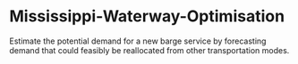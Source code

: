 # Mississippi-Waterway-Optimisation
Estimate the potential demand for a new barge service by forecasting demand that could feasibly be reallocated from other transportation modes.
